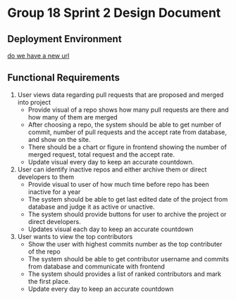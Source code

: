# Group 18 Sprint 2 Design Document

## Deployment Environment

[do we have a new url](http://ec2-18-224-184-138.us-east-2.compute.amazonaws.com:3333)

## Functional Requirements

1. User views data regarding pull requests that are proposed and merged into project
	- Provide visual of a repo shows how many pull requests are there and how many of them are merged
	- After choosing a repo, the system should be able to get number of commit, number of pull requests and the accept rate from database, and show on the site.
	- There should be a chart or figure in frontend showing the number of merged request, total request and the accept rate. 
	- Update visual every day to keep an accurate countdown.
2. User can identify inactive repos and either archive them or direct developers to them
	- Provide visual to user of how much time before repo has been inactive for a year
	- The system should be able to get last edited date of the project from database and judge it as active or unactive.
	- The system should provide buttons for user to archive the project or direct developers.
	- Updates visual each day to keep an accurate countdown
3. User wants to view the top contributors
  	- Show the user with highest commits number as the top contributer of the repo
	- The system should be able to get contributor username and commits from database and communicate with frontend
	- The system should provides a list of ranked contributors and mark the first place.
  	- Update every day to keep an accurate countdown

